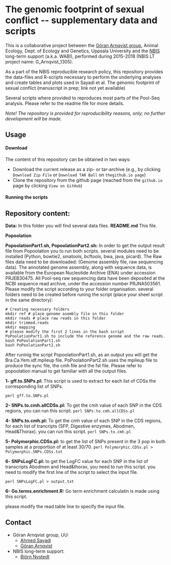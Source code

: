 # The genomic footprint of sexual conflict -- supplementary data and scripts
This is a collaborative project between the [Göran Arnqvist group](http://arnqvist.org/), Animal Ecology, Dept. of Ecology and Genetics, Uppsala University and the [NBIS](https://nbis.se/) long-term support (a.k.a. WABI), performed during 2015-2018 (NBIS LT project name: G_Arnqvist_1305).

As a part of the NBIS reproducible research policy, this repository provides the data-files and R-scripts necessary to perform the underlying analyses and create tables and plots used in Sayadi et al. The genomic footprint of sexual conflict (manuscript in prep; link not yet available)

Several scripts where provided to reproduces most parts of the Pool-Seq analysis. Please refer to the readme file for more details.

*Note! The repository is provided for reproducibility reasons, only; no further development will be made.*

## Usage
#### Download
The content of this repository can be obtained in two ways:
*	Download the current release as a zip- or tar-archive (e.g., by clicking `Download Zip File` or `Download TAR Ball` on `thegithub.io page`)
*	Clone the repository from the github page (reached from the `github.io` page by clicking `View on GitHub`)

#### Running the scripts

## Repository content:

**Data:**
In this folder you will find several data files.
**README.md** This file.

**Popoolation**

**PopoolationPart1.sh, PopoolationPart2.sh:** In order to get the output result file from Popoolation you to run both scripts.
several modules need to be installed (Python, bowtie2, smatools, bcftools, bwa, java, picard).
The Raw files data need to be downloaded: (Genome assembly file, raw sequencing data).
The annotated genome assembly, along with sequence data, is available from the European Nucleotide Archive (ENA) under accession PRJEB30475.
All Pool-seq raw sequencing data have been deposited at the NCBI sequence read archive, under the accession number PRJNA503561.
Please modify the script according to your folder organisation.
several folders need to be created before runing the script (place your sheel script in the same directory):
```
# Creating necessary folders
mkdir ref # place genome asembly file in this folder
mkdir reads # place raw reads in this folder
mkdir trimmed.reads
mkdir mapping
# please modify the first 2 lines in the bash script PoPoolationPart1.sh to include the reference genome and the raw reads.
bash PoPoolationPart1.sh
bash PoPoolationPart2.sh
```
After runinig the script PopoolationPart1.sh, as an output you will get the Bra.Ca.Yem.idf.mpileup file.
PoPoolationPart2.sh uses the mpileup file to produce the sync file, the cmh file and the fst file.
Please refer to popoolation manual to get familiar with all the output files.

**1- gff.to.SNPs.pl:**
This script is used to extract for each list of CDSs the corresponding  list of SNPs.

```perl gff.to.SNPs.pl```

**2- SNPs.to.cmh.allCDSs.pl:**
To get the cmh value of each SNP in the CDS regions, you can run this script.
```perl SNPs.to.cmh.allCDSs.pl```

**4- SNPs.to.cmh.pl:**
To get the cmh value of each SNP in the CDS regions, for each list of trancripts (SFP, Digestive enzymes, Abodmen, Head&Thorax). you can run this script.
```perl SNPs.to.cmh.pl```

**5- Polymorphic.CDSs.pl:**
to get the list of SNPs present in the 3 pop in both samples at a proportion of at least 30/70.
```perl Polymorphic.CDSs.pl > Polymorphic.SNPs.CDSs.txt```

**6- SNPsLogFC.pl:** to get the LogFC value for each SNP in the list of transcripts Abodmen and Head&thorax, you need to run this script.
you need to modify the first line of the script to select the input file.

```perl SNPsLogFC.pl > output.txt```

**6- Go.terms.enrichment.R:** 
Go term enrichment calculatin is made using this script.

please modify the read.table line to specify the input file.

## Contact
* Göran Arnqvist group, UU:
     - [Ahmed Sayadi](mailto:ahmed.sayadi@ebc.uu.se)
     - [Göran Arnqvist](mailto:Goran.Arnqvist@ebc.uu.se)
* NBIS long-term support:
     - [Björn Nystedt](mailto:bjorn.nystedt@scilifelab.se)

